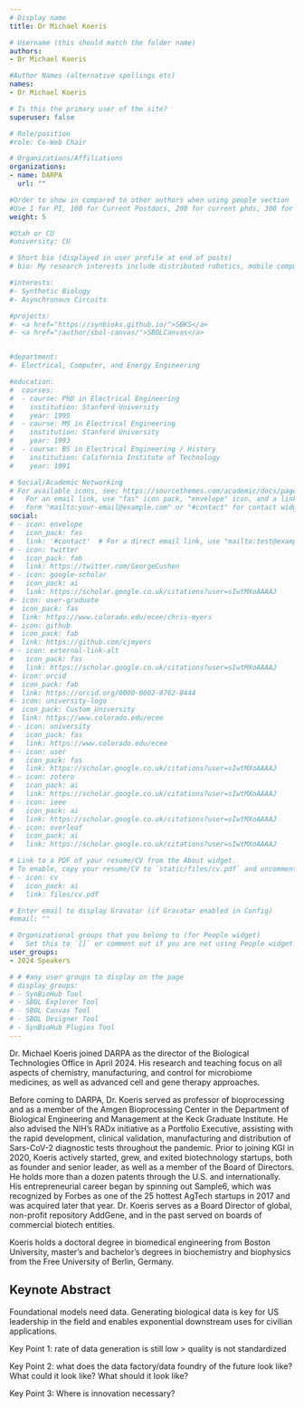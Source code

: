 ```yaml
---
# Display name
title: Dr Michael Koeris

# Username (this should match the folder name)
authors:
- Dr Michael Koeris

#Author Names (alternative spellings etc)
names:
- Dr Michael Koeris

# Is this the primary user of the site?
superuser: false

# Role/position
#role: Co-Web Chair

# Organizations/Affiliations
organizations:
- name: DARPA
  url: ""

#Order to show in compared to other authors when using people section
#Use 1 for PI, 100 for Current Postdocs, 200 for current phds, 300 for current masters, 400 for current undergrads, 800 for alum postdocs, 810 for alum phds, 820 for alum masters, and 830 for alum undergrads, 900 for tools, 1000 for projects, 900 for tools, 1000 for projects
weight: 5

#Utah or CU
#university: CU

# Short bio (displayed in user profile at end of posts)
# bio: My research interests include distributed robotics, mobile computing and programmable matter.

#interests:
#- Synthetic Biology
#- Asynchronous Circuits

#projects:
#- <a href="https://synbioks.github.io/">SBKS</a>
#- <a href="/author/sbol-canvas/">SBOLCanvas</a>


#department:
#- Electrical, Computer, and Energy Engineering

#education:
#  courses:
#  - course: PhD in Electrical Engineering
#    institution: Stanford University
#    year: 1995
#  - course: MS in Electrical Engineering
#    institution: Stanford University
#    year: 1993
#  - course: BS in Electrical Engineering / History
#    institution: California Institute of Technology
#    year: 1991

# Social/Academic Networking
# For available icons, see: https://sourcethemes.com/academic/docs/page-builder/#icons
#   For an email link, use "fas" icon pack, "envelope" icon, and a link in the
#   form "mailto:your-email@example.com" or "#contact" for contact widget.
social:
# - icon: envelope
#   icon_pack: fas
#   link: '#contact'  # For a direct email link, use "mailto:test@example.org".
# - icon: twitter
#   icon_pack: fab
#   link: https://twitter.com/GeorgeCushen
# - icon: google-scholar
#   icon_pack: ai
#   link: https://scholar.google.co.uk/citations?user=sIwtMXoAAAAJ
#- icon: user-graduate
#  icon_pack: fas
#  link: https://www.colorado.edu/ecee/chris-myers
#- icon: github
#  icon_pack: fab
#  link: https://github.com/cjmyers
# - icon: external-link-alt
#   icon_pack: fas
#   link: https://scholar.google.co.uk/citations?user=sIwtMXoAAAAJ
#- icon: orcid
#  icon_pack: fab
#  link: https://orcid.org/0000-0002-8762-8444
#- icon: university-logo
#  icon_pack: Custom_University
#  link: https://www.colorado.edu/ecee
# - icon: university
#   icon_pack: fas
#   link: https://www.colorado.edu/ecee
# - icon: user
#   icon_pack: fas
#   link: https://scholar.google.co.uk/citations?user=sIwtMXoAAAAJ
# - icon: zotero
#   icon_pack: ai
#   link: https://scholar.google.co.uk/citations?user=sIwtMXoAAAAJ
# - icon: ieee
#   icon_pack: ai
#   link: https://scholar.google.co.uk/citations?user=sIwtMXoAAAAJ
# - icon: overleaf
#   icon_pack: ai
#   link: https://scholar.google.co.uk/citations?user=sIwtMXoAAAAJ

# Link to a PDF of your resume/CV from the About widget.
# To enable, copy your resume/CV to `static/files/cv.pdf` and uncomment the lines below.
# - icon: cv
#   icon_pack: ai
#   link: files/cv.pdf

# Enter email to display Gravatar (if Gravatar enabled in Config)
#email: ""

# Organizational groups that you belong to (for People widget)
#   Set this to `[]` or comment out if you are not using People widget.
user_groups:
- 2024 Speakers

# # #any user groups to display on the page
# display_groups:
# - SynBioHub Tool
# - SBOL Explorer Tool
# - SBOL Canvas Tool
# - SBOL Designer Tool
# - SynBioHub Plugins Tool
---
```


Dr. Michael Koeris joined DARPA as the director of the Biological Technologies Office in April 2024. His research and teaching focus on all aspects of chemistry, manufacturing, and control for microbiome medicines, as well as advanced cell and gene therapy approaches.

Before coming to DARPA, Dr. Koeris served as professor of bioprocessing and as a member of the Amgen Bioprocessing Center in the Department of Biological Engineering and Management at the Keck Graduate Institute. He also advised the NIH’s RADx initiative as a Portfolio Executive, assisting with the rapid development, clinical validation, manufacturing and distribution of Sars-CoV-2 diagnostic tests throughout the pandemic. Prior to joining KGI in 2020, Koeris actively started, grew, and exited biotechnology startups, both as founder and senior leader, as well as a member of the Board of Directors. He holds more than a dozen patents through the U.S. and internationally. His entrepreneurial career began by spinning out Sample6, which was recognized by Forbes as one of the 25 hottest AgTech startups in 2017 and was acquired later that year. Dr. Koeris serves as a Board Director of global, non-profit repository AddGene, and in the past served on boards of commercial biotech entities.

Koeris holds a doctoral degree in biomedical engineering from Boston University, master’s and bachelor’s degrees in biochemistry and biophysics from the Free University of Berlin, Germany.


## Keynote Abstract
Foundational models need data. Generating biological data is key for US leadership in the field and enables exponential downstream uses for civilian applications.
 
Key Point 1: rate of data generation is still low > quality is not standardized
 
Key Point 2: what does the data factory/data foundry of the future look like? What could it look like? What should it look like?
 
Key Point 3: Where is innovation necessary?
